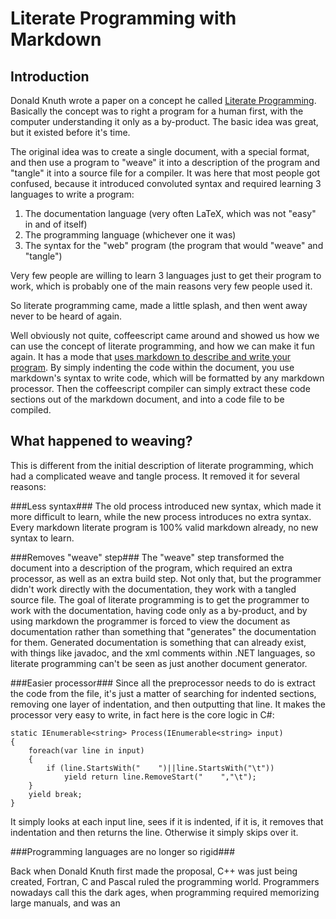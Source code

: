 Literate Programming with Markdown
==========

Introduction
-----

Donald Knuth wrote a paper on a concept he called [Literate Programming][literateProgramming]. Basically the concept was to right a program for a human first, with the computer understanding it only as a by-product. The basic idea was great, but it existed before it's time.

The original idea was to create a single document, with a special format, and then use a program to "weave" it into a description of the program and "tangle" it into a source file for a compiler. It was here that most people got confused, because it introduced convoluted syntax and required learning 3 languages to write a program:

1. The documentation language (very often LaTeX, which was not "easy" in and of itself)
2. The programming language (whichever one it was)
3. The syntax for the "web" program (the program that would "weave" and "tangle") 

Very few people are willing to learn 3 languages just to get their program to work, which is probably one of the main reasons very few people used it.

So literate programming came, made a little splash, and then went away never to be heard of again.

Well obviously not quite, coffeescript came around and showed us how we can use the concept of literate programming, and how we can make it fun again. It has a mode that [uses markdown to describe and write your program][literateCoffeescript]. By simply indenting the code within the document, you use markdown's syntax to write code, which will be formatted by any markdown processor. Then the coffeescript compiler can simply extract these code sections out of the markdown document, and into a code file to be compiled.

What happened to weaving?
---

This is different from the initial description of literate programming, which had a complicated weave and tangle process. It removed it for several reasons:


###Less syntax###
The old process introduced new syntax, which made it more difficult to learn, while the new process introduces no extra syntax. Every markdown literate program is 100% valid markdown already, no new syntax to learn.

###Removes "weave" step###
The "weave" step transformed the document into a description of the program, which required an extra processor, as well as an extra build step. Not only that, but the programmer didn't work directly with the documentation, they work with a tangled source file. The goal of literate programming is to get the programmer to work with the documentation, having code only as a by-product, and by using markdown the programmer is forced to view the document as documentation rather than something that "generates" the documentation for them. Generated documentation is something that can already exist, with things like javadoc, and the xml comments within .NET languages, so literate programming can't be seen as just another document generator.

###Easier processor###
Since all the preprocessor needs to do is extract the code from the file, it's just a matter of searching for indented sections, removing one layer of indentation, and then outputting that line. It makes the processor very easy to write, in fact here is the core logic in C#:

	static IEnumerable<string> Process(IEnumerable<string> input)
	{
		foreach(var line in input)
		{
			if (line.StartsWith("    ")||line.StartsWith("\t"))
				yield return line.RemoveStart("    ","\t");
		}
		yield break;
	}

It simply looks at each input line, sees if it is indented, if it is, it removes that indentation and then returns the line. Otherwise it simply skips over it.

###Programming languages are no longer so rigid###

Back when Donald Knuth first made the proposal, C++ was just being created, Fortran, C and Pascal ruled the programming world. Programmers nowadays call this the dark ages, when programming required memorizing large manuals, and was an 


[literateProgramming]: http://literateprogramming.com/knuthweb.pdf
[literateCoffeescript]: http://ashkenas.com/literate-coffeescript/